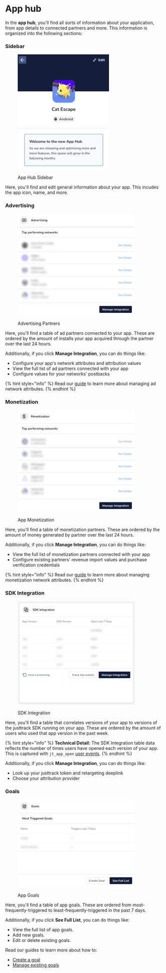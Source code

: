 # App hub

In the **app hub**, you'll find all sorts of information about your application, from app details to connected partners and more. This information is organized into the following sections:

### Sidebar

<figure><img src="../../.gitbook/assets/Screenshot 2023-12-01 at 13.34.45.png" alt="" width="292"><figcaption><p>App Hub Sidebar</p></figcaption></figure>

Here, you'll find and edit general information about your app. This incudes the app icon, name, and more.

### Advertising

<figure><img src="../../.gitbook/assets/advertising (1).png" alt="" width="375"><figcaption><p>Advertising Partners</p></figcaption></figure>

Here, you'll find a table of ad partners connected to your app. These are ordered by the amount of installs your app acquired through the partner over the last 24 hours.

Additionally, if you click **Manage Integration**, you can do things like:

* Configure your app's network attributes and attribution values
* View the full list of ad partners connected with your app
* Configure values for your networks' postbacks

{% hint style="info" %}
Read our [guide](../../../network-management/manage-network-attributes.md) to learn more about managing ad network attributes.
{% endhint %}

### Monetization

<figure><img src="../../.gitbook/assets/monetization.png" alt="" width="375"><figcaption><p>App Monetization</p></figcaption></figure>

Here, you'll find a table of monetization partners. These are ordered by the amount of money generated by partner over the last 24 hours.

Additionally, if you click **Manage Integration**, you can do things like:

* View the full list of monetization partners connected with your app
* Configure existing partners' revenue import values and purchase verification credentials

{% hint style="info" %}
Read our [guide](../../network-management/manage-monetization-network-attributes.md) to learn more about managing monetization network attributes.
{% endhint %}

### SDK Integration

<figure><img src="../../.gitbook/assets/sdk-integration.png" alt="" width="375"><figcaption><p>SDK Integration</p></figcaption></figure>

Here, you'll find a table that correlates versions of your app to versions of the justtrack SDK running on your app. These are ordered by the amount of users who used that app version in the past week.

{% hint style="info" %}
**Technical Detail:** The SDK Integration table data reflects the number of times users have opened each version of your app. This is captured with `jt_app_open` [user events](http://127.0.0.1:5000/s/CSwomFswqKEitapGh0xs/readme/predefined-events).
{% endhint %}

Additionally, if you click **Manage Integration**, you can do things like:

* Look up your justtrack token and retargeting deeplink
* Choose your attribution provider

### Goals

<figure><img src="../../.gitbook/assets/goals (2).png" alt="" width="375"><figcaption><p>App Goals</p></figcaption></figure>

Here, you'll find a table of app goals. These are ordered from most-frequently-triggered to least-frequently-triggered in the past 7 days.

Additionally, if you click **See Full List**, you can do things like:

* View the full list of app goals.
* Add new goals.
* Edit or delete existing goals.

Read our guides to learn more about how to:

* [Create a goal](../../../goal-management/create-a-goal.md)
* [Manage existing goals](../../../goal-management/manage-existing-goals.md)
